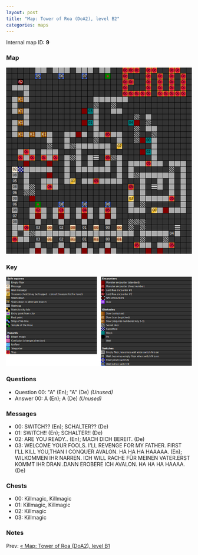 ```yaml
---
layout: post
title: "Map: Tower of Roa (DoA2), level B2"
categories: maps
---
```


Internal map ID: __9__

### Map

![Dungeons of Avalon II, tower level B2 map](../images/doa2-b2.png "Tower level B2 map")

### Key

![Dungeons of Avalon II, map key](../images/doa2-key.png "Map key")

### Questions

* Question 00: "A" (En); "A" (De) _(Unused)_
* Answer 00: A (En); A (De) _(Unused)_

### Messages

* 00: SWITCH?? (En);
  SCHALTER?? (De)
* 01: SWITCH!! (En);
  SCHALTER!! (De)
* 02: ARE YOU READY.. (En);
  MACH DICH BEREIT. (De)
* 03: WELCOME YOUR FOOLS. I'LL REVENGE FOR MY FATHER. FIRST I'LL KILL YOU,THAN I CONQUER AVALON. HA HA HA HAAAAA. (En);
  WILKOMMEN IHR NARREN. ICH WILL RACHE F&Uuml;R MEINEN VATER.ERST KOMMT IHR DRAN .DANN EROBERE ICH AVALON. HA HA HA HAAAA. (De)

### Chests

* 00: Killmagic, Killmagic
* 01: Killmagic, Killmagic
* 02: Killmagic
* 03: Killmagic

### Notes


Prev: [&laquo; Map: Tower of Roa (DoA2), level B1](doa2-tower-b1.html)
